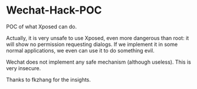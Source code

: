 # Wechat-Hack-POC


POC of what Xposed can do.

Actually, it is very unsafe to use Xposed, even more dangerous than root: it will show no permission requesting dialogs. If we implement it in some normal applications, we even can use it to do something evil.

Wechat does not implement any safe mechanism (although useless). This is very insecure.

Thanks to fkzhang for the insights.
